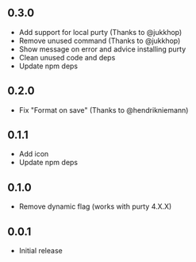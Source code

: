 ## 0.3.0
- Add support for local purty (Thanks to @jukkhop)
- Remove unused command (Thanks to @jukkhop)
- Show message on error and advice installing purty
- Clean unused code and deps
- Update npm deps

## 0.2.0
- Fix "Format on save" (Thanks to @hendrikniemann)

## 0.1.1
- Add icon
- Update npm deps

## 0.1.0
- Remove dynamic flag (works with purty 4.X.X)

## 0.0.1
- Initial release

